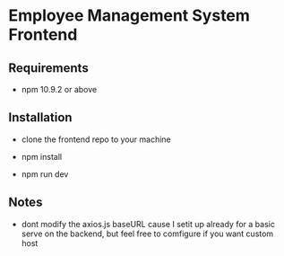 # Employee Management System Frontend

## Requirements

- npm 10.9.2 or above

## Installation

- clone the frontend repo to your machine

- npm install

- npm run dev

## Notes

- dont modify the axios.js baseURL cause I setit up already for a basic serve on the backend, but feel free to comfigure if you want custom host
